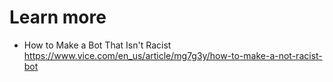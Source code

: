 # Learn more
- How to Make a Bot That Isn't Racist https://www.vice.com/en_us/article/mg7g3y/how-to-make-a-not-racist-bot
